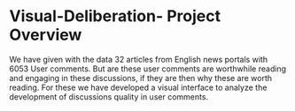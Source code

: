 # Visual-Deliberation- Project Overview

We have given with the data 32 articles from English news portals with 6053 User comments.
But are these user comments are worthwhile reading and engaging in these discussions, if they are then why these are worth reading.
For these we have developed a visual interface to analyze the development of discussions quality in user comments.
